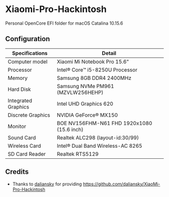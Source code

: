 # Xiaomi-Pro-Hackintosh

Personal OpenCore EFI folder for macOS Catalina 10.15.6


## Configuration

| Specifications | Detail                                                  |
| ------------------- | ------------------------------------------- |
| Computer model      | Xiaomi Mi Notebook Pro 15.6"               |
| Processor           | Intel® Core™ i5-8250U Processor            |
| Memory              | Samsung 8GB DDR4 2400MHz                   |
| Hard Disk           | Samsung NVMe PM961 (MZVLW256HEHP)          |
| Integrated Graphics | Intel UHD Graphics 620                     |
| Discrete Graphics   | NVIDIA GeForce® MX150                      |
| Monitor             | BOE NV156FHM-N61 FHD 1920x1080 (15.6 inch) |
| Sound Card          | Realtek ALC298 (layout-id:30/99)           |
| Wireless Card       | Intel® Dual Band Wireless-AC 8265          |
| SD Card Reader      | Realtek RTS5129                            |


## Credits

- Thanks to [daliansky](https://github.com/daliansky) for providing https://github.com/daliansky/XiaoMi-Pro-Hackintosh